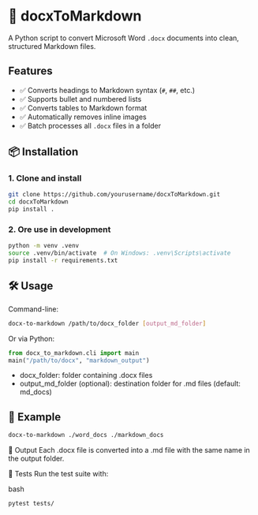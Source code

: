 
# 📝 docxToMarkdown

A Python script to convert Microsoft Word `.docx` documents into clean, structured Markdown files.

## Features


- ✅ Converts headings to Markdown syntax (`#`, `##`, etc.)
- ✅ Supports bullet and numbered lists
- ✅ Converts tables to Markdown format
- ✅ Automatically removes inline images
- ✅ Batch processes all `.docx` files in a folder


## 📦 Installation

### 1. Clone and install
```bash
git clone https://github.com/yourusername/docxToMarkdown.git
cd docxToMarkdown
pip install .
```
### 2. Ore use in development
```bash
python -m venv .venv
source .venv/bin/activate  # On Windows: .venv\Scripts\activate
pip install -r requirements.txt
```


## 🛠 Usage

Command-line:
```bash
docx-to-markdown /path/to/docx_folder [output_md_folder]
```
Or via Python:
```python
from docx_to_markdown.cli import main
main("/path/to/docx", "markdown_output")
```
- docx_folder: folder containing .docx files
- output_md_folder (optional): destination folder for .md files (default: md_docs)

## 📄 Example
```bash
docx-to-markdown ./word_docs ./markdown_docs
```

📂 Output
Each .docx file is converted into a .md file with the same name in the output folder.

🧪 Tests
Run the test suite with:

bash
```bash
pytest tests/
```
